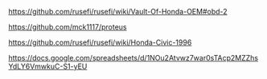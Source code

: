 

https://github.com/rusefi/rusefi/wiki/Vault-Of-Honda-OEM#obd-2

https://github.com/mck1117/proteus

https://github.com/rusefi/rusefi/wiki/Honda-Civic-1996

https://docs.google.com/spreadsheets/d/1NOu2Atvwz7war0sTAcp2MZZhsYdLY6VmwkuC-S1-yEU
